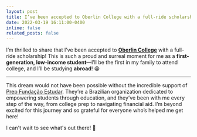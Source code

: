 ```yaml
---
layout: post
title: I’ve been accepted to Oberlin College with a full-ride scholarship! 🌟
date: 2022-03-19 16:11:00-0400
inline: false
related_posts: false
---
```


I’m thrilled to share that I’ve been accepted to <a href="https://www.oberlin.edu/">**Oberlin College**</a> with a full-ride scholarship! This is such a proud and surreal moment for me as a **first-generation, low-income student**—I’ll be the first in my family to attend college, and I’ll be studying **abroad**! 😀

---

This dream would not have been possible without the incredible support of [Prep Fundação Estudar](https://www.estudar.org.br/). They’re a Brazilian organization dedicated to empowering students through education, and they’ve been with me every step of the way, from college prep to navigating financial aid. I’m beyond excited for this journey and so grateful for everyone who’s helped me get here!

I can't wait to see what's out there! 🚀
